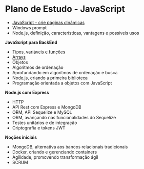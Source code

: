 # Plano de Estudo - JavaScript

- <a href="/Javascript web - crie paginas dinamicas">JavaScript - crie páginas dinâmicas</a>
- Windows prompt
- Node.js, definição, características, vantagens e possíveis usos

**JavaScript para BackEnd**
- <a href="/JavaScript - tipos, variaveis e funcoes">Tipos, variáveis e funções</a>
- <a href="/JS - arrays">Arrays</a>
- Objetos
- Algoritmos de ordenação
- Aprofundando em algoritmos de ordenação e busca
- Node.js, criando a primeira biblioteca
- Programação orientada a objetos com JavaScript

**Node.js com Express**
- HTTP
- API Rest com Express e MongoDB
- ORM, API Sequelize e MySQL
- ORM, avançando nas funcionalidades do Sequelize
- Testes unitários e de integração
- Criptografia e tokens JWT

**Noções iniciais**
- MongoDB, alternativa aos bancos relacionais tradicionais
- Docker, criando e gerenciando containers
- Agilidade, promovendo transformação ágil
- SCRUM
